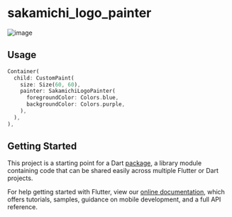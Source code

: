 # sakamichi_logo_painter

![image](https://github.com/YuyaAbo/sakamichi_logo_painter/sample_image.png)

## Usage

```dart
Container(
  child: CustomPaint(
    size: Size(60, 60),
    painter: SakamichiLogoPainter(
      foregroundColor: Colors.blue,
      backgroundColor: Colors.purple,
    ),
  ),
),
```

## Getting Started

This project is a starting point for a Dart
[package](https://flutter.dev/developing-packages/),
a library module containing code that can be shared easily across
multiple Flutter or Dart projects.

For help getting started with Flutter, view our 
[online documentation](https://flutter.dev/docs), which offers tutorials, 
samples, guidance on mobile development, and a full API reference.

